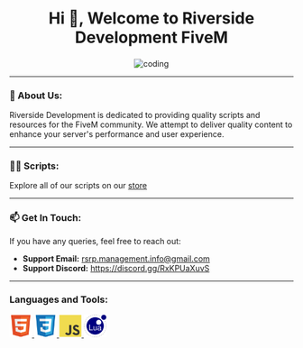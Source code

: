 <h1 align="center">Hi 👋, Welcome to Riverside Development FiveM</h1>

<p align="center">
  <img align="center" alt="coding" width="400" src="https://media.discordapp.net/attachments/1334133142671458405/1372064695217033339/RSD.png?ex=68256a53&is=682418d3&hm=5b689a1e4fb5ed8ff5e71a818ef119132240246da963eeef0351d7e0320c7fcd&=">
</p>

---

### 🌟 About Us:
Riverside Development is dedicated to providing quality scripts and resources for the FiveM community. We attempt to deliver quality content to enhance your server's performance and user experience.

---

### 👨‍💻 Scripts:
Explore all of our scripts on our [store](https://riversidedevelopment.tebex.io)

---

### 📫 Get In Touch:
If you have any queries, feel free to reach out:
- **Support Email:** rsrp.management.info@gmail.com
- **Support Discord:** https://discord.gg/RxKPUaXuvS

---

<h3 align="left">Languages and Tools:</h3>
<p align="left">
  <a href="https://developer.mozilla.org/en-US/docs/Web/HTML" target="_blank" rel="noreferrer">
    <img src="https://raw.githubusercontent.com/devicons/devicon/master/icons/html5/html5-original.svg" alt="HTML5" width="40" height="40"/>
  </a>
  <a href="https://developer.mozilla.org/en-US/docs/Web/CSS" target="_blank" rel="noreferrer">
    <img src="https://raw.githubusercontent.com/devicons/devicon/master/icons/css3/css3-original.svg" alt="CSS3" width="40" height="40"/>
  </a>
  <a href="https://developer.mozilla.org/en-US/docs/Web/JavaScript" target="_blank" rel="noreferrer">
    <img src="https://raw.githubusercontent.com/devicons/devicon/master/icons/javascript/javascript-original.svg" alt="JavaScript" width="40" height="40"/>
  </a>
  <a href="https://www.lua.org/" target="_blank" rel="noreferrer">
    <img src="https://raw.githubusercontent.com/devicons/devicon/master/icons/lua/lua-original.svg" alt="Lua" width="40" height="40"/>
  </a>
</p>
